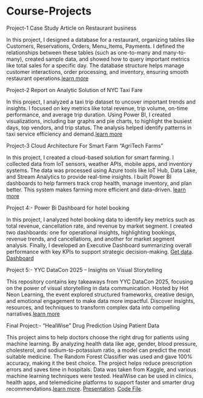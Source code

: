 # Course-Projects

Project-1 Case Study Article on Restaurant business 

In this project, I designed a database for a restaurant, organizing tables like Customers, Reservations, Orders, Menu_Items, Payments. I defined the relationships between these tables (such as one-to-many and many-to-many), created sample data, and showed how to query important metrics like total sales for a specific day. The database structure helps manage customer interactions, order processing, and inventory, ensuring smooth restaurant operations.[learn more](https://github.com/Sahil3122/Course-Projects/blob/main/Case%20Study%20Article%20on%20Restaurant%20.pdf)

Project-2 Report on Analytic Solution of NYC Taxi Fare

In this project, I analyzed a taxi trip dataset to uncover important trends and insights. I focused on key metrics like total revenue, trip volume, on-time performance, and average trip duration. Using Power BI, I created visualizations, including bar graphs and pie charts, to highlight the busiest days, top vendors, and trip status. The analysis helped identify patterns in taxi service efficiency and demand.[learn more](https://github.com/Sahil3122/Course-Projects/blob/main/Report%20on%20Analytic%20Solution%20of%20NYC%20Taxi%20Fare.pdf)

Project-3 Cloud Architecture For Smart Farm “AgriTech Farms” 

In this project, I created a cloud-based solution for smart farming. I collected data from IoT sensors, weather APIs, mobile apps, and inventory systems. The data was processed using Azure tools like IoT Hub, Data Lake, and Stream Analytics to provide real-time insights. I built Power BI dashboards to help farmers track crop health, manage inventory, and plan better. This system makes farming more efficient and data-driven. [learn more](https://github.com/Sahil3122/Course-Projects/blob/main/Cloud%20Architecture%20For%20Smart%20Farm%20agritech.pdf)

Project 4:- Power Bi Dashboard for hotel booking

In this project, I analyzed hotel booking data to identify key metrics such as total revenue, cancellation rate, and revenue by market segment. I created two dashboards: one for operational insights, highlighting bookings, revenue trends, and cancellations, and another for market segment analysis. Finally, I developed an Executive Dashboard summarizing overall performance with key KPIs to support strategic decision-making.
[Get data](https://github.com/Sahil3122/Course-Projects/blob/main/hotel%20Booking%20Data.csv). [Dashboard](https://github.com/Sahil3122/Course-Projects/blob/main/Fall2024-Sahil-000947537.pbix)

Project 5:- YYC DataCon 2025 – Insights on Visual Storytelling

This repository contains key takeaways from YYC DataCon 2025, focusing on the power of visual storytelling in data communication. Hosted by Hot Neon Learning, the event explored structured frameworks, creative design, and emotional engagement to make data more impactful. Discover insights, resources, and techniques to transform complex data into compelling narratives.[learn more](https://github.com/Sahil3122/Course-Projects/blob/main/YYC_DataCon_2025_Blog-1.pdf)

Final Project:- “HealWise” Drug Prediction Using Patient Data

This project aims to help doctors choose the right drug for patients using machine learning. By analyzing health data like age, gender, blood pressure, cholesterol, and sodium-to-potassium ratio, a model can predict the most suitable medicine. The Random Forest Classifier was used and gave 100% accuracy, making it the best choice. The project helps reduce prescription errors and saves time in hospitals. Data was taken from Kaggle, and various machine learning techniques were tested. HealWise can be used in clinics, health apps, and telemedicine platforms to support faster and smarter drug recommendations.[learn more](https://github.com/Sahil3122/Course-Projects/blob/main/HealWise.pdf).  [Presentation](https://github.com/Sahil3122/Course-Projects/blob/main/Final%20Project%20-healwise.pptx).   [Code File](https://github.com/Sahil3122/Course-Projects/blob/main/Final%20Project.html).
